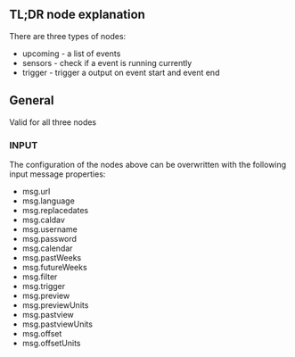 ## TL;DR node explanation


There are three types of nodes:
- upcoming - a list of events
- sensors - check if a event is running currently
- trigger - trigger a output on event start and event end  


## General 

Valid for all three nodes
### INPUT

The configuration of the nodes above can be overwritten with the following input message properties:

- msg.url  
- msg.language  
- msg.replacedates  
- msg.caldav  
- msg.username  
- msg.password  
- msg.calendar  
- msg.pastWeeks  
- msg.futureWeeks  
- msg.filter  
- msg.trigger  
- msg.preview  
- msg.previewUnits  
- msg.pastview  
- msg.pastviewUnits  
- msg.offset  
- msg.offsetUnits 